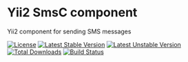 Yii2 SmsC component
===================
Yii2 component for sending SMS messages

[![License](https://poser.pugx.org/miserenkov/yii2-sms/license)](https://packagist.org/packages/miserenkov/yii2-sms)
[![Latest Stable Version](https://poser.pugx.org/miserenkov/yii2-sms/v/stable)](https://packagist.org/packages/miserenkov/yii2-sms)
[![Latest Unstable Version](https://poser.pugx.org/miserenkov/yii2-sms/v/unstable)](https://packagist.org/packages/miserenkov/yii2-sms)
[![Total Downloads](https://poser.pugx.org/miserenkov/yii2-sms/downloads)](https://packagist.org/packages/miserenkov/yii2-sms)
[![Build Status](https://travis-ci.org/miserenkov/yii2-sms.svg?branch=master)](https://travis-ci.org/miserenkov/yii2-sms)